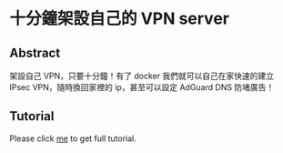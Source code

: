 # 十分鐘架設自己的 VPN server

## Abstract
架設自己 VPN，只要十分鐘！有了 docker 我們就可以自己在家快速的建立 IPsec VPN，隨時換回家裡的 ip，甚至可以設定 AdGuard DNS 防堵廣告！

## Tutorial
Please click [me](https://koding.work/10-minutes-build-vpn-server/) to get full tutorial.